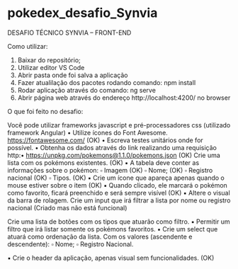 # pokedex_desafio_Synvia
 DESAFIO TÉCNICO SYNVIA – FRONT-END
 
 Como utilizar:
 1) Baixar do repositório;
 2) Utilizar editor VS Code
 3) Abrir pasta onde foi salva a aplicação
 4) Fazer atualilação dos pacotes rodando  comando: npm install
 5) Rodar aplicação através do comando: ng serve
 6) Abrir página web através do endereço http://localhost:4200/  no browser


O que foi feito no desafio:

Você pode utilizar frameworks javascript e pré-processadores css (utilizado framework Angular)
• Utilize ícones do Font Awesome. https://fontawesome.com/  (OK)
• Escreva testes unitários onde for possível.
• Obtenha os dados através do link realizando uma requisição http:• https://unpkg.com/pokemons@1.1.0/pokemons.json   (OK)
Crie uma lista com os pokémons existentes. (OK)
▪ A tabela deve conter as informações sobre o pokémon:
▫ Imagem (OK)
▫ Nome; (OK)
▫ Registro nacional (OK)
▫ Tipos. (OK)
▪ Crie um ícone que apareça apenas quando o mouse estiver sobre o item (OK)
▪ Quando clicado, ele marcará o pokémon como favorito, ficará preenchido e será sempre visível (OK)
▪ Altere o visual da barra de rolagem.
 Crie um input que irá filtrar a lista por nome ou registro nacional (Criado mas não está funcional)
 
 Crie uma lista de botões com os tipos que atuarão como filtro.
▪ Permitir um filtro que irá listar somente os pokémons favoritos.
▪ Crie um select que atuará como ordenação da lista. Com os valores (ascendente e descendente):
▫ Nome;
▫ Registro Nacional.

▪ Crie o header da aplicação, apenas visual sem funcionalidades. (OK)


